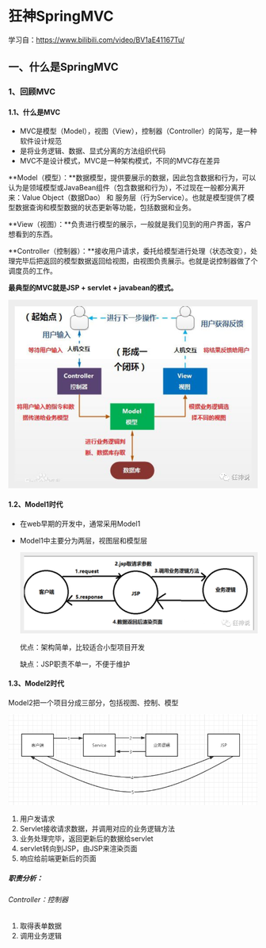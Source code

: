 # 狂神SpringMVC

学习自：https://www.bilibili.com/video/BV1aE41167Tu/

## 一、什么是SpringMVC

### 1、回顾MVC

#### 1.1、什么是MVC

- MVC是模型（Model），视图（View），控制器（Controller）的简写，是一种软件设计规范
- 是将业务逻辑、数据、显式分离的方法组织代码
- MVC不是设计模式，MVC是一种架构模式，不同的MVC存在差异

**Model（模型）：**数据模型，提供要展示的数据，因此包含数据和行为，可以认为是领域模型或JavaBean组件（包含数据和行为），不过现在一般都分离开来：Value Object（数据Dao） 和 服务层（行为Service）。也就是模型提供了模型数据查询和模型数据的状态更新等功能，包括数据和业务。

**View（视图）：**负责进行模型的展示，一般就是我们见到的用户界面，客户想看到的东西。

**Controller（控制器）：**接收用户请求，委托给模型进行处理（状态改变），处理完毕后把返回的模型数据返回给视图，由视图负责展示。也就是说控制器做了个调度员的工作。

**最典型的MVC就是JSP + servlet + javabean的模式。**

![img](狂神SpringMVC.assets/640.png)

#### 1.2、Model1时代

- 在web早期的开发中，通常采用Model1

- Model1中主要分为两层，视图层和模型层

  ![img](狂神SpringMVC.assets/640-1589628646192.png)

  优点：架构简单，比较适合小型项目开发

  缺点：JSP职责不单一，不便于维护

#### 1.3、Model2时代

Model2把一个项目分成三部分，包括视图、控制、模型

![image-20200516195055053](狂神SpringMVC.assets/image-20200516195055053.png)

1. 用户发请求
2. Servlet接收请求数据，并调用对应的业务逻辑方法
3. 业务处理完毕，返回更新后的数据给servlet
4. servlet转向到JSP，由JSP来渲染页面
5. 响应给前端更新后的页面

##### 职责分析：

###### Controller：控制器

1. 取得表单数据
2. 调用业务逻辑

